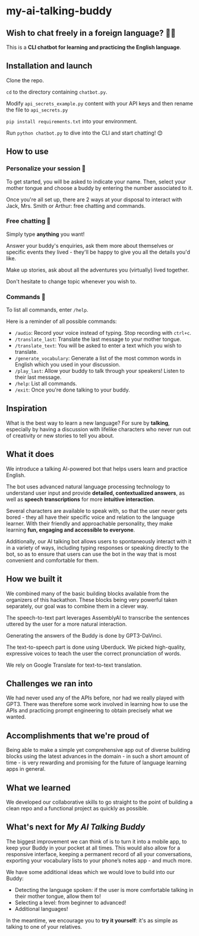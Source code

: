 # my-ai-talking-buddy

## Wish to chat freely in a foreign language? 👫💬

This is a **CLI chatbot for learning and practicing the English language**.

## Installation and launch

Clone the repo.

`cd` to the directory containing `chatbot.py`.

Modify `api_secrets_example.py` content with your API keys and then rename the file to `api_secrets.py`

`pip install requirements.txt` into your environment.

Run `python chatbot.py` to dive into the CLI and start chatting! 😊

## How to use

### Personalize your session 🎯

To get started, you will be asked to indicate your name. 
Then, select your mother tongue and choose a buddy by entering the number associated to it. 

Once you're all set up, there are 2 ways at your disposal to interact with Jack, Mrs. Smith or Arthur: free chatting and commands.

### Free chatting 📧

Simply type **anything** you want! 

Answer your buddy's enquiries, ask them more about themselves or specific events they lived - they'll be happy to give you all the details you'd like.

Make up stories, ask about all the adventures you (virtually) lived together.

Don't hesitate to change topic whenever you wish to. 

### Commands 🤖

To list all commands, enter `/help`.

Here is a reminder of all possible commands:

- `/audio`: Record your voice instead of typing. Stop recording with `ctrl+c`.
- `/translate_last`: Translate the last message to your mother tongue.
- `/translate_text`: You will be asked to enter a text which you wish to translate. 
- `/generate_vocabulary`: Generate a list of the most common words in English which you used in your discussion.
- `/play_last`: Allow your buddy to talk through your speakers! Listen to their last message.
- `/help`: List all commands.
- `/exit`: Once you're done talking to your buddy.

## Inspiration

What is the best way to learn a new language? For sure by **talking**, especially by having a discussion with lifelike characters who never run out of creativity or new stories to tell you about.

## What it does

We introduce a talking AI-powered bot that helps users learn and practice English.

The bot uses advanced natural language processing technology to understand user input and provide **detailed, contextualized answers**, as well as **speech transcriptions** for more **intuitive interaction**.

Several characters are available to speak with, so that the user never gets bored - they all have their specific voice and relation to the language learner. With their friendly and approachable personality, they make learning **fun, engaging and accessible to everyone**.

Additionally, our AI talking bot allows users to spontaneously interact with it in a variety of ways, including typing responses or speaking directly to the bot, so as to ensure that users can use the bot in the way that is most convenient and comfortable for them.

## How we built it

We combined many of the basic building blocks available from the organizers of this hackathon. These blocks being very powerful taken separately, our goal was to combine them in a clever way. 

The speech-to-text part leverages AssemblyAI to transcribe the sentences uttered by the user for a more natural interaction.

Generating the answers of the Buddy is done by GPT3-DaVinci. 

The text-to-speech part is done using Uberduck. We picked high-quality, expressive voices to teach the user the correct pronunciation of words.

We rely on Google Translate for text-to-text translation. 


## Challenges we ran into

We had never used any of the APIs before, nor had we really played with GPT3. There was therefore some work involved in learning how to use the APIs and practicing prompt engineering to obtain precisely what we wanted.

## Accomplishments that we're proud of

Being able to make a simple yet comprehensive app out of diverse building blocks using the latest advances in the domain - in such a short amount of time - is very rewarding and promising for the future of language learning apps in general.

## What we learned

We developed our collaborative skills to go straight to the point of building a clean repo and a functional project as quickly as possible.

## What's next for _My AI Talking Buddy_

The biggest improvement we can think of is to turn it into a mobile app, to keep your Buddy in your pocket at all times. This would also allow for a responsive interface, keeping a permanent record of all your conversations, exporting your vocabulary lists to your phone’s notes app - and much more.

We have some additional ideas which we would love to build into our Buddy:

- Detecting the language spoken: if the user is more comfortable talking in their mother tongue, allow them to!
- Selecting a level: from beginner to advanced!
- Additional languages!

In the meantime, we encourage you to **try it yourself**: it's as simple as talking to one of your relatives. 
